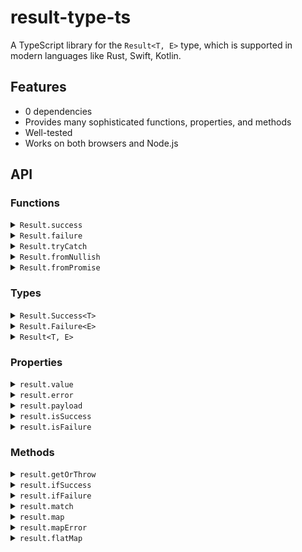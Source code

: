 # result-type-ts
A TypeScript library for the `Result<T, E>` type, which is supported in modern languages like Rust, Swift, Kotlin.  

## Features
- 0 dependencies
- Provides many sophisticated functions, properties, and methods
- Well-tested
- Works on both browsers and Node.js

## API

### Functions

<details>
<summary><code>Result.success</code></summary>

Type: `<T>(value: T) => Result.Success<T>`

Creates a success value.
</details>

<details>
<summary><code>Result.failure</code></summary>

Type: `<E>(error: E) => Result.Failure<E>`

Creates a failure value.
</details>

<details>
<summary><code>Result.tryCatch</code></summary>

Type: `<T>(f: () => T) => Result<T>`

Creates a success value if the function `f` returns a value, and a failure value if the function throws an exception.
</details>

<details>
<summary><code>Result.fromNullish</code></summary>

Type: `<T>(value: T | null | undefined) => Result<T, null | undefined>`

Convert a nullish value to a Result value.
</details>

<details>
<summary><code>Result.fromPromise</code></summary>

Type: `<T>(promise: PromiseLike<T>) => Promise<Result<T>>`

Convert a Promise value to a Result value.
</details>

### Types

<details>
<summary><code>Result.Success&lt;T&gt;</code></summary>

The type of a success value holding a value of type `T`.
</details>

<details>
<summary><code>Result.Failure&lt;E&gt;</code></summary>

The type of a failure value holding an error value of type `E`.
</details>

<details>
<summary><code>Result&lt;T, E&gt;</code></summary>

Shorthand for `Result.Success<T> | Result.Failure<E>` type. `E` is optional with a default value of `unknown`.
</details>

### Properties

<details>
<summary><code>result.value</code></summary>

Type: `T | undefined`

The payload of the success value.
</details>

<details>
<summary><code>result.error</code></summary>

Type: `E | undefined`

The payload of the failure value.
</details>

<details>
<summary><code>result.payload</code></summary>

Type: `T | E`

The payload of the result value.
</details>

<details>
<summary><code>result.isSuccess</code></summary>

Type: `boolean`

Whether it is a success value.
</details>

<details>
<summary><code>result.isFailure</code></summary>

Type: `boolean`

Whether it is a failure value.
</details>

### Methods

<details>
<summary><code>result.getOrThrow</code></summary>

Type: `() => T`

Returns `result.value` if it's a success value, otherwise throws `result.error`.
</details>

<details>
<summary><code>result.ifSuccess</code></summary>

Type: `<T2>(f: (value: T) => T2) => T2 | undefined`

Applies the function `f` to `result.value` if it's a success value, otherwise returns `undefined`.
</details>

<details>
<summary><code>result.ifFailure</code></summary>

Type: `<E2>(f: (error: E) => E2) => E2 | undefined`

Applies the function `f` to `result.error` if it's a failure value, otherwise returns `undefined`.
</details>

<details>
<summary><code>result.match</code></summary>

Type: `<T2, E2>((value: T) => T2, (error: E) => E2) => T2 | E2`

Applies specified functions to either a success value or a failure value, returning the result of the applied function.
</details>

<details>
<summary><code>result.map</code></summary>

Type: `<T2>(f: (value: T) => T2) => Result<T2, E>`

Creates a Result value by modifying the payload of the success value using the function `f`
</details>

<details>
<summary><code>result.mapError</code></summary>

Type: `<E2>(f: (error: E) => E2) => Result<T, E2>`

Creates a Result value by modifying the payload of the failure value using the function `f`
</details>

<details>
<summary><code>result.flatMap</code></summary>

Type: `<T2, E2>(f: (value: T) => Result<T2, E2>) => Result<T2, E2> | Result.Failure<E>`

Maps the payload of the success value and flattens the nested Result type.
</details>
